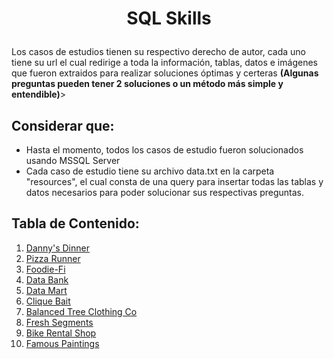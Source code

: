 # <p align="center"> SQL Skills
Los casos de estudios tienen su respectivo derecho de autor, cada uno tiene su url el cual redirige a toda la información, tablas, datos e imágenes que fueron extraidos para realizar soluciones óptimas y certeras <strong>(Algunas preguntas pueden tener 2 soluciones o un método más simple y entendible)</strong>>

## Considerar que:
- Hasta el momento, todos los casos de estudio fueron solucionados usando MSSQL Server 
- Cada caso de estudio tiene su archivo data.txt en la carpeta "resources", el cual consta de una query para insertar todas las tablas y datos necesarios para poder solucionar sus respectivas preguntas.

## Tabla de Contenido:
1. [Danny's Dinner](https://github.com/DevR-Z/SQL-CaseStudies/blob/main/8WeeksSQLChallenge/1%20-%20Danny's%20Diner/Danny's%20Dinner.md)
2. [Pizza Runner](https://github.com/DevR-Z/SQL-CaseStudies/blob/main/8WeeksSQLChallenge/2%20-%20Pizza%20Runner/Pizza%20runner.md)
3. [Foodie-Fi](https://github.com/DevR-Z/SQL-CaseStudies/blob/main/8WeeksSQLChallenge/3%20-%20Foodie-Fi/Foodie-Fi.md)
4. [Data Bank](https://github.com/DevR-Z/SQL-CaseStudies/blob/main/8WeeksSQLChallenge/4%20-%20Data%20Bank/Data%20Bank.md)
5. [Data Mart](https://github.com/DevR-Z/SQL-CaseStudies/blob/main/8WeeksSQLChallenge/5%20-%20Data%20Mart/Data%20Mart.md)
6. [Clique Bait](https://github.com/DevR-Z/SQL-CaseStudies/blob/main/8WeeksSQLChallenge/6%20-%20Clique%20Bait/Clique%20Bait.md)
7. [Balanced Tree Clothing Co](https://github.com/DevR-Z/SQL-CaseStudies/blob/main/8WeeksSQLChallenge/7%20-%20Balanced%20Tree%20Clothing%20Co/Balanced%20Tree%20Clothing%20Co.md)
8. [Fresh Segments](https://github.com/DevR-Z/SQL-CaseStudies/blob/main/8WeeksSQLChallenge/8%20-%20Fresh%20Segments/Fresh%20Segments.md)
9. [Bike Rental Shop](https://github.com/DevR-Z/SQL-CaseStudies/blob/main/Bike%20Rental%20Shop/Bike%20Rental%20Shop.md)
10. [Famous Paintings]()